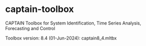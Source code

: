 # captain-toolbox
CAPTAIN Toolbox for System Identification, Time Series Analysis, Forecasting and Control

Toolbox version: 8.4 (01-Jun-2024): captain8_4.mltbx
